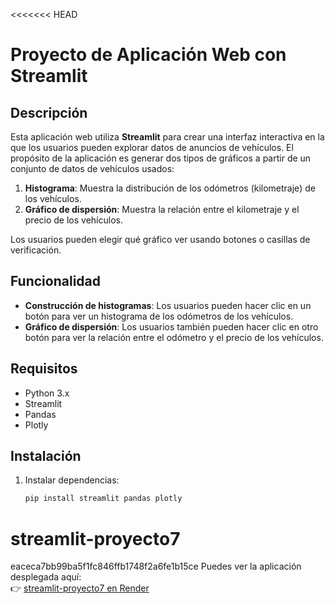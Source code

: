 <<<<<<< HEAD
# Proyecto de Aplicación Web con Streamlit

## Descripción

Esta aplicación web utiliza **Streamlit** para crear una interfaz interactiva en la que los usuarios pueden explorar datos de anuncios de vehículos. El propósito de la aplicación es generar dos tipos de gráficos a partir de un conjunto de datos de vehículos usados:

1. **Histograma**: Muestra la distribución de los odómetros (kilometraje) de los vehículos.
2. **Gráfico de dispersión**: Muestra la relación entre el kilometraje y el precio de los vehículos.

Los usuarios pueden elegir qué gráfico ver usando botones o casillas de verificación.

## Funcionalidad

- **Construcción de histogramas**: Los usuarios pueden hacer clic en un botón para ver un histograma de los odómetros de los vehículos.
- **Gráfico de dispersión**: Los usuarios también pueden hacer clic en otro botón para ver la relación entre el odómetro y el precio de los vehículos.

## Requisitos

- Python 3.x
- Streamlit
- Pandas
- Plotly

## Instalación

1. Instalar dependencias:
   ```bash
   pip install streamlit pandas plotly


# streamlit-proyecto7
 eaceca7bb99ba5f1fc846ffb1748f2a6fe1b15ce
Puedes ver la aplicación desplegada aquí:  
👉 [streamlit-proyecto7 en Render](https://streamlit-proyecto7.onrender.com/)
